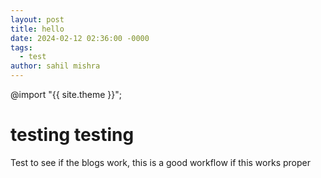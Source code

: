 ```yaml
---
layout: post
title: hello
date: 2024-02-12 02:36:00 -0000
tags:
  - test
author: sahil mishra
---
```


@import "{{ site.theme }}";

# testing testing

Test to see if the blogs work, this is a good workflow if this works proper
